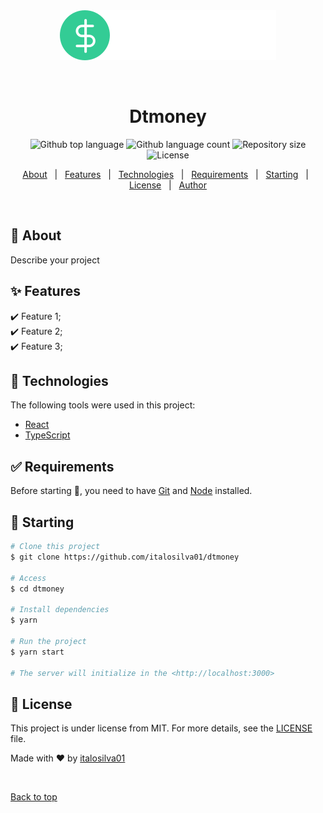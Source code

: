 <div align="center" id="top"> 
  <img src="./.github/app.svg" alt="Dtmoney" />

&#xa0;

  <!-- <a href="https://dtmoney.netlify.app">Demo</a> -->
</div>

<h1 align="center">Dtmoney</h1>

<p align="center">
  <img alt="Github top language" src="https://img.shields.io/github/languages/top/italosilva01/dtmoney?color=56BEB8">

  <img alt="Github language count" src="https://img.shields.io/github/languages/count/italosilva01/dtmoney?color=56BEB8">

  <img alt="Repository size" src="https://img.shields.io/github/repo-size/italosilva01/dtmoney?color=56BEB8">

  <img alt="License" src="https://img.shields.io/github/license/italosilva01/dtmoney?color=56BEB8">

  <!-- <img alt="Github issues" src="https://img.shields.io/github/issues/italosilva01/dtmoney?color=56BEB8" /> -->

  <!-- <img alt="Github forks" src="https://img.shields.io/github/forks/italosilva01/dtmoney?color=56BEB8" /> -->

  <!-- <img alt="Github stars" src="https://img.shields.io/github/stars/italosilva01/dtmoney?color=56BEB8" /> -->
</p>

<!-- Status -->

<!-- <h4 align="center">
	🚧  Dtmoney 🚀 Under construction...  🚧
</h4>

<hr> -->

<p align="center">
  <a href="#dart-about">About</a> &#xa0; | &#xa0; 
  <a href="#sparkles-features">Features</a> &#xa0; | &#xa0;
  <a href="#rocket-technologies">Technologies</a> &#xa0; | &#xa0;
  <a href="#white_check_mark-requirements">Requirements</a> &#xa0; | &#xa0;
  <a href="#checkered_flag-starting">Starting</a> &#xa0; | &#xa0;
  <a href="#memo-license">License</a> &#xa0; | &#xa0;
  <a href="https://github.com/italosilva01" target="_blank">Author</a>
</p>

<br>

## :dart: About

Describe your project

## :sparkles: Features

:heavy_check_mark: Feature 1;\
:heavy_check_mark: Feature 2;\
:heavy_check_mark: Feature 3;

## :rocket: Technologies

The following tools were used in this project:

- [React](https://pt-br.reactjs.org/)
- [TypeScript](https://www.typescriptlang.org/)

## :white_check_mark: Requirements

Before starting :checkered_flag:, you need to have [Git](https://git-scm.com) and [Node](https://nodejs.org/en/) installed.

## :checkered_flag: Starting

```bash
# Clone this project
$ git clone https://github.com/italosilva01/dtmoney

# Access
$ cd dtmoney

# Install dependencies
$ yarn

# Run the project
$ yarn start

# The server will initialize in the <http://localhost:3000>
```

## :memo: License

This project is under license from MIT. For more details, see the [LICENSE](LICENSE.md) file.

Made with :heart: by <a href="https://github.com/italosilva01" target="_blank">italosilva01</a>

&#xa0;

<a href="#top">Back to top</a>
